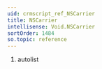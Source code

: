 ```yaml
---
uid: crmscript_ref_NSCarrier
title: NSCarrier
intellisense: Void.NSCarrier
sortOrder: 1484
so.topic: reference
---
```







1. autolist

